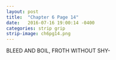 ```yaml
---
layout: post
title:  "Chapter 6 Page 14"
date:   2016-07-16 19:00:14 -0400
categories: strip grip
strip-image: ch6pg14.png
---
```

BLEED AND BOIL, FROTH WITHOUT SHY-   
